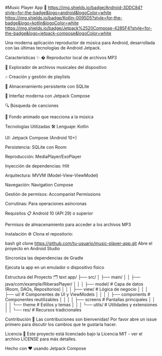 #Music Player App 🎵
https://img.shields.io/badge/Android-3DDC84?style=for-the-badge&logo=android&logoColor=white
https://img.shields.io/badge/Kotlin-0095D5?style=for-the-badge&logo=kotlin&logoColor=white
https://img.shields.io/badge/Jetpack%2520Compose-4285F4?style=for-the-badge&logo=jetpack-compose&logoColor=white

Una moderna aplicación reproductor de música para Android, desarrollada con las últimas tecnologías de Android Jetpack.

Características ✨
� Reproductor local de archivos MP3

📁 Explorador de archivos musicales del dispositivo

🎶 Creación y gestión de playlists

💾 Almacenamiento persistente con SQLite

🎨 Interfaz moderna con Jetpack Compose

🔍 Búsqueda de canciones

🔄 Fondo animado que reacciona a la música

Tecnologías Utilizadas 🛠️
Lenguaje: Kotlin

UI: Jetpack Compose (Android 10+)

Persistencia: SQLite con Room

Reproducción: MediaPlayer/ExoPlayer

Inyección de dependencias: Hilt

Arquitectura: MVVM (Model-View-ViewModel)

Navegación: Navigation Compose

Gestión de permisos: Accompanist Permissions

Corrutinas: Para operaciones asíncronas

Requisitos 📋
Android 10 (API 29) o superior

Permisos de almacenamiento para acceder a los archivos MP3

Instalación ⚙️
Clona el repositorio:

bash
git clone https://github.com/tu-usuario/music-player-app.git
Abre el proyecto en Android Studio

Sincroniza las dependencias de Gradle

Ejecuta la app en un emulador o dispositivo físico

Estructura del Proyecto 🗂️
text
app/
├── src/
│   ├── main/
│   │   ├── java/com/example/RiberasPlayer/
│   │   │   ├── model/          # Capa de datos (Room, DAOs, Repositorios)
│   │   │   ├── view/        # Lógica de negocio
│   │   │   ├── ui/            # Componentes de UI y ViewModels
│   │   │   │   ├── components # Componentes reutilizables
│   │   │   │   ├── screens    # Pantallas principales
│   │   │   │   └── theme      # Estilos y temas
│   │   │   └── utils/         # Utilidades y extensiones
│   │   └── res/               # Recursos tradicionales

Contribución 🤝
Las contribuciones son bienvenidas! Por favor abre un issue primero para discutir los cambios que te gustaría hacer.

Licencia 📄
Este proyecto está licenciado bajo la Licencia MIT - ver el archivo LICENSE para más detalles.

Hecho con ❤️ usando Jetpack Compose

